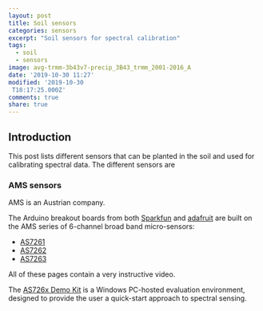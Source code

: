 ```yaml
---
layout: post
title: Soil sensors
categories: sensors
excerpt: "Soil sensors for spectral calibration"
tags:
  - soil
  - sensors
image: avg-trmm-3b43v7-precip_3B43_trmm_2001-2016_A
date: '2019-10-30 11:27'
modified: '2019-10-30
 T18:17:25.000Z'
comments: true
share: true
---
```


## Introduction

This post lists different sensors that can be planted in the soil and used for calibrating spectral data. The different sensors are

### AMS sensors

AMS is an Austrian company.

The Arduino breakout boards from both [Sparkfun](../../components/components-sparkfun-spectrometer/) and [adafruit](../../components/components-adafruit/) are built on the AMS series of 6-channel broad band micro-sensors:

- [AS7261](https://ams.com/AS7261)
- [AS7262](https://ams.com/AS7262)
- [AS7263](https://ams.com/AS7263)

All of these pages contain a very instructive video.

The [AS726x Demo Kit](https://ams.com/as726xdemokit) is a Windows PC-hosted evaluation environment, designed to provide the user a quick-start approach to spectral sensing.
